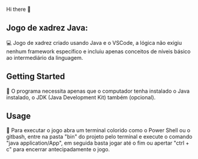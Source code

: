 Hi there 👋

## Jogo de xadrez Java:

:computer: Jogo de xadrez criado usando Java e o VSCode, a lógica não exigiu nenhum framework específico e incluiu apenas conceitos de níveis básico ao intermediário da linguagem.

## Getting Started

:wrench: O programa necessita apenas que o computador tenha instalado o Java instalado, o JDK (Java Development Kit) também (opcional).

## Usage

:pencil: Para executar o jogo abra um terminal colorido como o Power Shell ou o gitbash, entre na pasta "bin" do projeto pelo terminal e execute o comando "java application/App",
em seguida basta jogar até o fim ou apertar "ctrl + c" para encerrar antecipadamente o jogo.
